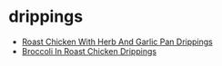 # drippings

 * [Roast Chicken With Herb And Garlic Pan Drippings](../../index/r/roast-chicken-with-herb-and-garlic-pan-drippings-367155.json)
 * [Broccoli In Roast Chicken Drippings](../../index/b/broccoli-in-roast-chicken-drippings.json)
